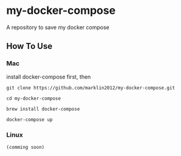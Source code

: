 # my-docker-compose
A repository to save my docker compose 

## How To Use

### Mac
install docker-compose first, then
```
git clone https://github.com/marklin2012/my-docker-compose.git

cd my-docker-compose

brew install docker-compose

docker-compose up
```

### Linux
```
(comming soon)
```
